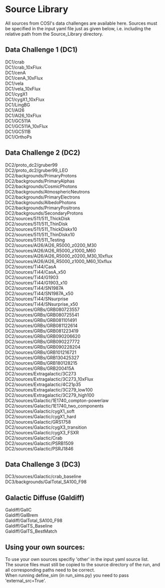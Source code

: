 # Source Library <br />
All sources from COSI's data challenges are available here. Sources must be specified in the input yaml file just as given below, i.e. including the relative path from the Source_Library directory. 

## Data Challenge 1 (DC1) <br /> 
DC1/crab <br />
DC1/crab_10xFlux <br />
DC1/cenA <br />
DC1/cenA_10xFlux <br />
DC1/vela <br />
DC1/vela_10xFlux <br />
DC1/cygX1 <br />
DC1/cygX1_10xFlux <br />
DC1/LingBG <br />
DC1/Al26 <br />
DC1/Al26_10xFlux <br /> 
DC1/GC511A <br />
DC1/GC511A_10xFlux <br />
DC1/GC511B <br />
DC1/OrthoPs <br />

## Data Challenge 2 (DC2) <br />
DC2/proto_dc2/gruber99 <br />
DC2/proto_dc2/gruber99_LEO <br />
DC2/backgrounds/PrimaryProtons <br />
DC2/backgrounds/PrimaryAlphas <br />
DC2/backgrounds/CosmicPhotons <br />
DC2/backgrounds/AtmosphericNeutrons <br />
DC2/backgrounds/PrimaryElectrons <br />
DC2/backgrounds/AlbedoPhotons <br />
DC2/backgrounds/PrimaryPositrons <br />
DC2/backgrounds/SecondaryProtons <br />
DC2/sources/511/511_ThickDisk <br />
DC2/sources/511/511_ThinDisk <br />
DC2/sources/511/511_ThickDiskx10 <br />
DC2/sources/511/511_ThinDiskx10 <br />
DC2/sources/511/511_Testing <br />
DC2/sources/Al26/Al26_R5000_z0200_M30 <br />
DC2/sources/Al26/Al26_R5000_z1000_M60 <br />
DC2/sources/Al26/Al26_R5000_z0200_M30_10xflux <br />
DC2/sources/Al26/Al26_R5000_z1000_M60_10xflux <br />
DC2/sources/Ti44/CasA <br />
DC2/sources/Ti44/CasA_x50 <br />
DC2/sources/Ti44/G1903 <br />
DC2/sources/Ti44/G1903_x10 <br />
DC2/sources/Ti44/SN1987A <br /> 
DC2/sources/Ti44/SN1987A_x50 <br />
DC2/sources/Ti44/SNsurprise <br />
DC2/sources/Ti44/SNsurprise_x50 <br />
DC2/sources/GRBs/GRB080723557 <br />
DC2/sources/GRBs/GRB080725541 <br />
DC2/sources/GRBs/GRB081101491 <br />
DC2/sources/GRBs/GRB081122614 <br />
DC2/sources/GRBs/GRB081223419 <br />
DC2/sources/GRBs/GRB090206620 <br />
DC2/sources/GRBs/GRB090227772 <br />
DC2/sources/GRBs/GRB090228204 <br />
DC2/sources/GRBs/GRB101216721 <br />
DC2/sources/GRBs/GRB130425327 <br />
DC2/sources/GRBs/GRB180128215 <br />
DC2/sources/GRBs/GRB200415A  <br />
DC2/sources/Extragalactic/3C273 <br /> 
DC2/sources/Extragalactic/3C273_10xFlux <br />
DC2/sources/Extragalactic/4C21p35 <br />
DC2/sources/Extragalactic/3C279_low100 <br />
DC2/sources/Extragalactic/3C279_high100 <br />
DC2/sources/Galactic/1E1740_compton-powerlaw <br />
DC2/sources/Galactic/1E1740_two_components <br />
DC2/sources/Galactic/cygX1_soft <br />
DC2/sources/Galactic/cygX1_hard <br />
DC2/sources/Galactic/GRS1758 <br />
DC2/sources/Galactic/cygX3_transition <br />
DC2/sources/Galactic/cygX3_FSXR <br />
DC2/sources/Galactic/Crab <br />
DC2/sources/Galactic/PSRB1509 <br />
DC2/sources/Galactic/PSRJ1846 <br />

## Data Challenge 3 (DC3) <br />
DC3/sources/Galactic/crab_baseline <br />
DC3/backgrounds/GalTotal_SA100_F98 <br />

## Galactic Diffuse (Galdiff) <br />
Galdiff/GalIC <br />
Galdiff/GalBrem <br />
Galdiff/GalTotal_SA100_F98 <br />
Galdiff/GalTS_Baseline <br />
Galdiff/GalTS_BestMatch <br />

## Using your own sources:
To use your own sources specifiy 'other' in the input yaml source list.  <br />
The source files must still be copied to the source directory of the run, and all corresponding paths need to be correct. <br />
When running define_sim (in run_sims.py) you need to pass 'external_src=True'.
